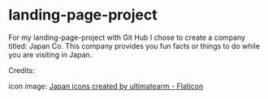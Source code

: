 # landing-page-project
For my landing-page-project with Git Hub I chose to create a company titled: Japan Co. This company provides you fun facts or things to do while you are visiting in Japan. 


Credits: 

icon image: <a href="https://www.flaticon.com/free-icons/japan" title="japan icons">Japan icons created by ultimatearm - Flaticon</a>